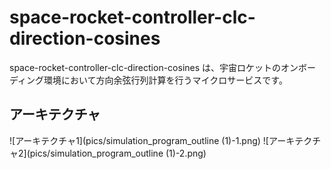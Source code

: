 # space-rocket-controller-clc-direction-cosines

space-rocket-controller-clc-direction-cosines は、宇宙ロケットのオンボーディング環境において方向余弦行列計算を行うマイクロサービスです。  

## アーキテクチャ
![アーキテクチャ1](pics/simulation_program_outline (1)-1.png)
![アーキテクチャ2](pics/simulation_program_outline (1)-2.png)